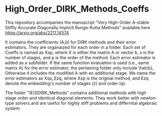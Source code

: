 # High_Order_DIRK_Methods_Coeffs

This repository accompanies the manuscript "Very High-Order A-stable Stiffly Accurate Diagonally Implicit Runge-Kutta Methods" available here
https://arxiv.org/abs/2211.14574

It contains the coefficients (A,b) for DIRK methods and their error estimators. They are organaized for each order in a folder. Each set of Coeffs is named as Xsp, where X is either the matrix A or vector b, s is the number of stages, and p is the order of the method. Each error estimator is added as a subfolder. If the same function evaluation is used (i.e., same matrix A) for the error estimator, the pertaining folder only include \hat{b}, Otherwise it includes the modified A with an additional stage. We name the error estimators as Xsp_Ezq, where Xsp is the original method, and Ezq denote the embedding's number of stages (z) and order (q).

The folder "(E)SDIRK_Methods" contains additional methods with high stage order and identical diagonal elements. They work better with newton-type solvers and are useful for highly stiff problems and differntial algebraic system.
